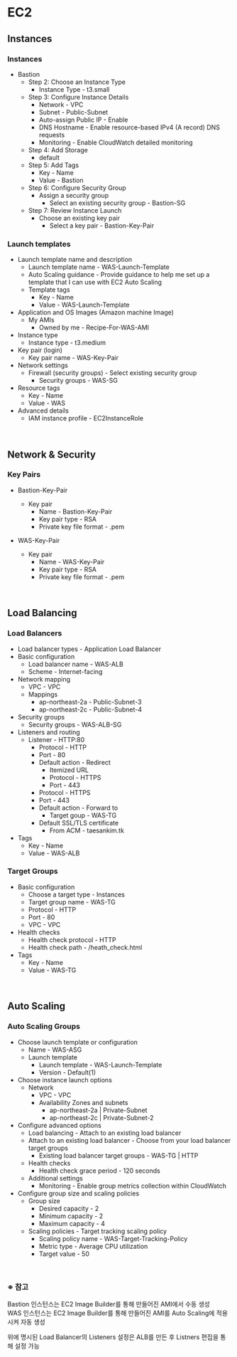 # EC2

## Instances
### Instances
- Bastion
  - Step 2: Choose an Instance Type
    - Instance Type - t3.small
  - Step 3: Configure Instance Details
    - Network - VPC
    - Subnet - Public-Subnet
    - Auto-assign Public IP - Enable
    - DNS Hostname - Enable resource-based IPv4 (A record) DNS requests
    - Monitoring - Enable CloudWatch detailed monitoring
  - Step 4: Add Storage
    - default
  - Step 5: Add Tags
    - Key - Name
    - Value - Bastion
  - Step 6: Configure Security Group
    - Assign a security group
      - Select an existing security group - Bastion-SG
  - Step 7: Review Instance Launch
    - Choose an existing key pair
      - Select a key pair - Bastion-Key-Pair

### Launch templates
- Launch template name and description
  - Launch template name - WAS-Launch-Template
  - Auto Scaling guidance - Provide guidance to help me set up a template that I can use with EC2 Auto Scaling
  - Template tags
    - Key - Name
    - Value - WAS-Launch-Template
- Application and OS Images (Amazon machine Image)
  - My AMIs
    - Owned by me - Recipe-For-WAS-AMI
- Instance type
  - Instance type - t3.medium
- Key pair (login)
  - Key pair name - WAS-Key-Pair
- Network settings
  - Firewall (security groups) - Select existing security group
    - Security groups - WAS-SG
- Resource tags
  - Key - Name
  - Value - WAS
- Advanced details
  - IAM instance profile - EC2InstanceRole

<br/>

## Network & Security
### Key Pairs
- Bastion-Key-Pair
  - Key pair
    - Name - Bastion-Key-Pair
    - Key pair type - RSA
    - Private key file format - .pem

- WAS-Key-Pair
  - Key pair
    - Name - WAS-Key-Pair
    - Key pair type - RSA
    - Private key file format - .pem

<br/>

## Load Balancing
### Load Balancers
- Load balancer types - Application Load Balancer
- Basic configuration
  - Load balancer name - WAS-ALB
  - Scheme - Internet-facing
- Network mapping
  - VPC - VPC
  - Mappings
    - ap-northeast-2a - Public-Subnet-3
    - ap-northeast-2c - Public-Subnet-4
- Security groups
  - Security groups - WAS-ALB-SG
- Listeners and routing
  - Listener - HTTP:80
    - Protocol - HTTP
    - Port - 80
    - Default action - Redirect
      - Itemized URL
      - Protocol - HTTPS
      - Port - 443
    - Protocol - HTTPS
    - Port - 443
    - Default action - Forward to
      - Target goup - WAS-TG
    - Default SSL/TLS certificate
      - From ACM - taesankim.tk
- Tags
  - Key - Name
  - Value - WAS-ALB

### Target Groups
- Basic configuration
  - Choose a target type - Instances
  - Target group name - WAS-TG
  - Protocol - HTTP
  - Port - 80
  - VPC - VPC
- Health checks
  - Health check protocol - HTTP
  - Health check path - /heath_check.html
- Tags
  - Key - Name
  - Value - WAS-TG

<br/>

## Auto Scaling
### Auto Scaling Groups
- Choose launch template or configuration
  - Name - WAS-ASG
  - Launch template
    - Launch template - WAS-Launch-Template
    - Version - Default(1)
- Choose instance launch options
  - Network
    - VPC - VPC
    - Availability Zones and subnets
      - ap-northeast-2a | Private-Subnet
      - ap-northeast-2c | Private-Subnet-2
- Configure advanced options
  - Load balancing - Attach to an existing load balancer
  - Attach to an existing load balancer - Choose from your load balancer target groups
    - Existing load balancer target groups - WAS-TG | HTTP
  - Health checks
    - Health check grace period - 120 seconds
  - Additional settings
    - Monitoring - Enable group metrics collection within CloudWatch
- Configure group size and scaling policies
  - Group size
    - Desired capacity - 2
    - Minimum capacity - 2
    - Maximum capacity - 4
  - Scaling policies - Target tracking scaling policy
    - Scaling policy name - WAS-Target-Tracking-Policy
    - Metric type - Average CPU utilization
    - Target value - 50

<br/>

### ※ 참고
Bastion 인스턴스는 EC2 Image Builder를 통해 만들어진 AMI에서 수동 생성  
WAS 인스턴스는 EC2 Image Builder를 통해 만들어진 AMI를 Auto Scaling에 적용시켜 자동 생성

위에 명시된 Load Balancer의 Listeners 설정은 ALB를 만든 후 Listners 편집을 통해 설정 가능
